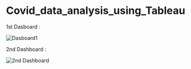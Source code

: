 # Covid_data_analysis_using_Tableau

1st Dasboard : 

![Dasboard1](https://user-images.githubusercontent.com/64145252/115123347-98099480-9f8a-11eb-9565-d1c3daed4a5c.png)


2nd Dashboard : 

![2nd Dashboard](https://user-images.githubusercontent.com/64145252/115123370-b7a0bd00-9f8a-11eb-82fb-1d36b3eb5705.png)



